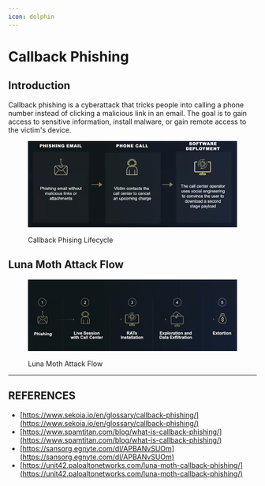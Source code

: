 ```yaml
---
icon: dolphin
---
```


# Callback Phishing

## Introduction

Callback phishing is a cyberattack that tricks people into calling a phone number instead of clicking a malicious link in an email. The goal is to gain access to sensitive information, install malware, or gain remote access to the victim's device.

<figure><img src="../../../.gitbook/assets/image.png" alt=""><figcaption><p>Callback Phising Lifecycle</p></figcaption></figure>



## Luna Moth Attack Flow

<figure><img src="../../../.gitbook/assets/image (1).png" alt=""><figcaption><p>Luna Moth Attack Flow</p></figcaption></figure>











***

## REFERENCES

* [https://www.sekoia.io/en/glossary/callback-phishing/](https://www.sekoia.io/en/glossary/callback-phishing/)
* [https://www.spamtitan.com/blog/what-is-callback-phishing/](https://www.spamtitan.com/blog/what-is-callback-phishing/)
* [https://sansorg.egnyte.com/dl/APBANvSUOm](https://sansorg.egnyte.com/dl/APBANvSUOm)
* [https://unit42.paloaltonetworks.com/luna-moth-callback-phishing/](https://unit42.paloaltonetworks.com/luna-moth-callback-phishing/)




